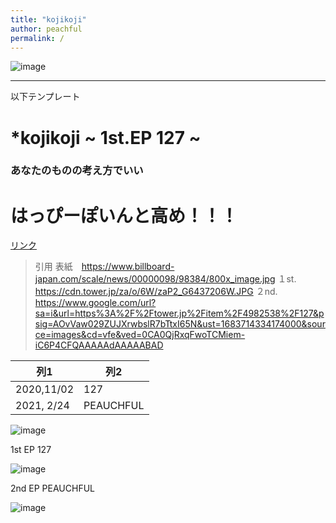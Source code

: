 ```yaml
---
title: "kojikoji"
author: peachful
permalink: /
---
```



![image](https://github.com/gengengenki/GHPages_WebSite/assets/133000373/e7cccb72-231e-417f-aee8-fe88fc4c624b)




---

以下テンプレート

# *kojikoji ~ 1st.EP 127 ~
### あなたのものの考え方でいい

# はっぴーぽいんと高め！！！


[リンク](https://www.google.co.jp/)



> 引用
表紙　https://www.billboard-japan.com/scale/news/00000098/98384/800x_image.jpg
１st. https://cdn.tower.jp/za/o/6W/zaP2_G6437206W.JPG
２nd. https://www.google.com/url?sa=i&url=https%3A%2F%2Ftower.jp%2Fitem%2F4982538%2F127&psig=AOvVaw029ZUJXrwbslR7bTtxI65N&ust=1683714334174000&source=images&cd=vfe&ved=0CA0QjRxqFwoTCMiem-iC6P4CFQAAAAAdAAAAABAD



| 列1  | 列2  |
|-----|-----|
| 2020,11/02  | 127 |
| 2021, 2/24  | PEAUCHFUL  |


![image](/GHPages_WebSite/assets/images/logo-150.png)

1st EP 127

![image](https://github.com/gengengenki/GHPages_WebSite/assets/133000373/a352fbdd-8dc1-4ccf-be7e-f4231abf4c0c) 

2nd EP PEAUCHFUL 

![image](https://github.com/gengengenki/GHPages_WebSite/assets/133000373/23e2f210-f514-404a-a723-03d9b5760e8e)



